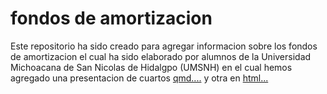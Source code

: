 # fondos de amortizacion
Este repositorio ha sido creado para agregar informacion sobre los fondos de amortizacion
el cual ha sido elaborado por alumnos de la Universidad Michoacana de San Nicolas de Hidalgpo (UMSNH)
en el cual hemos agregado una presentacion de cuartos
[qmd....](https://github.com/cris2740/fondos-de-amortizacion/blob/main/Presentacion_FondosDeAmortizacion.qmd)
 y otra en
[html...](https://github.com/cris2740/fondos-de-amortizacion/blob/main/Fondos_amortizacion.html)
